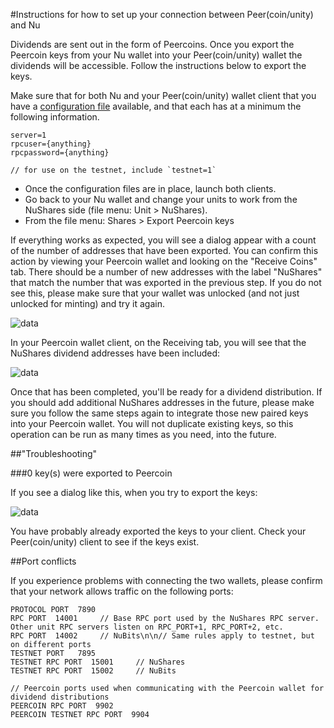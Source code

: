 #Instructions for how to set up your connection between Peer(coin/unity) and Nu

Dividends are sent out in the form of Peercoins. Once you export the Peercoin keys from your Nu wallet into your Peer(coin/unity) wallet the dividends will be accessible. Follow the instructions below to export the keys.

Make sure that for both Nu and your Peer(coin/unity) wallet client that you have a [configuration file](http://docs.nubits.com/v1.0/docs/creating-conf-file) available, and that each has at a minimum the following information.

```
server=1  
rpcuser={anything}  
rpcpassword={anything}  

// for use on the testnet, include `testnet=1`
```

* Once the configuration files are in place, launch both clients.
* Go back to your Nu wallet and change your units to work from the NuShares side (file menu: Unit > NuShares).
* From the file menu: Shares > Export Peercoin keys

If everything works as expected, you will see a dialog appear with a count of the number of addresses that have been exported. You can confirm this action by viewing your Peercoin wallet and looking on the "Receive Coins" tab. There should be a number of new addresses with the label "NuShares" that match the number that was exported in the previous step. If you do not see this, please make sure that your wallet was unlocked (and not just unlocked for minting) and try it again.

![data](/images/nushares_export_keys.png)

In your Peercoin wallet client, on the Receiving tab, you will see that the NuShares dividend addresses have been included:

![data](/images/peercoin_exported_keys_view.png)

Once that has been completed, you'll be ready for a dividend distribution. If you should add additional NuShares addresses in the future, please make sure you follow the same steps again to integrate those new paired keys into your Peercoin wallet. You will not duplicate existing keys, so this operation can be run as many times as you need, into the future.

##"Troubleshooting"

###0 key(s) were exported to Peercoin

If you see a dialog like this, when you try to export the keys:

![data](/images/nushares_export_keys_troubleshooting.png)

You have probably already exported the keys to your client. Check your Peer(coin/unity) client to see if the keys exist.

##Port conflicts

If you experience problems with connecting the two wallets, please confirm that your network allows traffic on the following ports:

```
PROTOCOL PORT  7890
RPC PORT  14001     // Base RPC port used by the NuShares RPC server. Other unit RPC servers listen on RPC_PORT+1, RPC_PORT+2, etc.
RPC PORT  14002     // NuBits\n\n// Same rules apply to testnet, but on different ports
TESTNET PORT   7895
TESTNET RPC PORT  15001     // NuShares
TESTNET RPC PORT  15002     // NuBits

// Peercoin ports used when communicating with the Peercoin wallet for dividend distributions
PEERCOIN RPC PORT  9902
PEERCOIN TESTNET RPC PORT  9904

```

